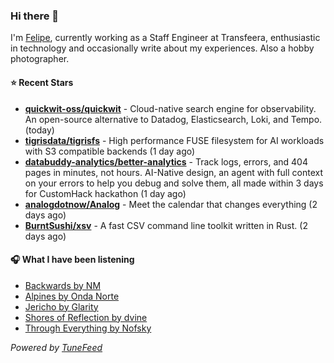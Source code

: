 ### Hi there 👋

I'm [Felipe](https://felipevm.com), currently working as a Staff Engineer at Transfeera, enthusiastic in technology and occasionally write about my experiences. Also a hobby photographer.

#### ⭐ Recent Stars
- **[quickwit-oss/quickwit](https://github.com/quickwit-oss/quickwit)** - Cloud-native search engine for observability. An open-source alternative to Datadog, Elasticsearch, Loki, and Tempo. (today)
- **[tigrisdata/tigrisfs](https://github.com/tigrisdata/tigrisfs)** - High performance FUSE filesystem for AI workloads with S3 compatible backends (1 day ago)
- **[databuddy-analytics/better-analytics](https://github.com/databuddy-analytics/better-analytics)** - Track logs, errors, and 404 pages in minutes, not hours. AI-Native design, an agent with full context on your errors to help you debug and solve them, all made within 3 days for CustomHack hackathon (1 day ago)
- **[analogdotnow/Analog](https://github.com/analogdotnow/Analog)** - Meet the calendar that changes everything (2 days ago)
- **[BurntSushi/xsv](https://github.com/BurntSushi/xsv)** - A fast CSV command line toolkit written in Rust. (2 days ago)

#### 🎧 What I have been listening
- [Backwards by NM](https://open.spotify.com/track/6v8wTsogcVzjfc3A8z5owi)
- [Alpines by Onda Norte](https://open.spotify.com/track/18JPDlcQdYdaICgo1VZOCY)
- [Jericho by Glarity](https://open.spotify.com/track/6U44f23vRk6GP8G1M2saLQ)
- [Shores of Reflection by dvine](https://open.spotify.com/track/2fEjoPcl3mVDOalUkwlGNv)
- [Through Everything by Nofsky](https://open.spotify.com/track/6bXrUd3cTSeNu9QYJ4gpPL)

_Powered by [TuneFeed](https://tunefeed.app?ref=github.com)_
